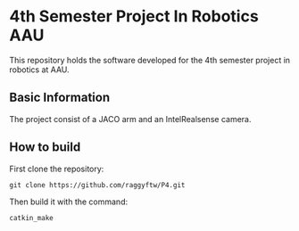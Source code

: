 4th Semester Project In Robotics AAU
====================================

This repository holds the software developed for the 4th semester project in robotics at AAU.

Basic Information
------------
The project consist of a JACO arm and an IntelRealsense camera.

How to build
------------
First clone the repository:
```
git clone https://github.com/raggyftw/P4.git
```

Then build it with the command:
```
catkin_make
```
